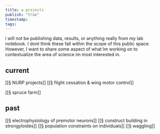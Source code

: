 ```yaml
---
title: ⨳ projects
publish: "true"
timestamp: 
tags:
---
```

i will not be publishing data, results, or anything really from my lab notebook. I dont think these fall within the scope of this public space. However, I want to share some aspect of what Im working on to contextualize the area of science im most interested in.
## current
[[§ NURP projects]]
[[§ flight cessation & wing motor control]]

[[§ spruce farm]]

## past
[[§ electrophysiology of premotor neurons]] 
[[§ construct building in strongyloides]] 
[[§ population constraints on individuals]]
[[§ waggling]]


